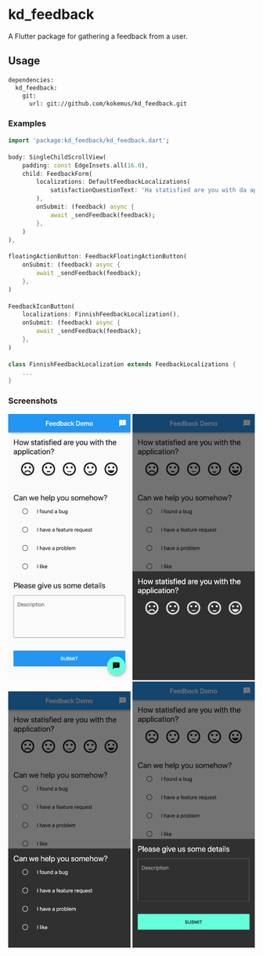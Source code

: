 # kd_feedback

A Flutter package for gathering a feedback from a user.

## Usage

```
dependencies:
  kd_feedback:
    git:
      url: git://github.com/kokemus/kd_feedback.git

```

### Examples

``` dart
import 'package:kd_feedback/kd_feedback.dart';

body: SingleChildScrollView(
    padding: const EdgeInsets.all(16.0),
    child: FeedbackForm(
        localizations: DefaultFeedbackLocalizations(
            satisfactionQuestionText: 'Ha statisfied are you with da application?'
        ),
        onSubmit: (feedback) async {
            await _sendFeedback(feedback);
        },
    )
),

floatingActionButton: FeedbackFloatingActionButton(
    onSubmit: (feedback) async {
        await _sendFeedback(feedback);
    },
)

FeedbackIconButton(
    localizations: FinnishFeedbackLocalization(),
    onSubmit: (feedback) async {
        await _sendFeedback(feedback);
    },
)

class FinnishFeedbackLocalization extends FeedbackLocalizations {
    ...
}
```

### Screenshots

<img src="https://github.com/kokemus/kd_feedback/blob/master/screenshots/full_form_light.png?raw=true" alt="Full form light theme" width="250"/>
<img src="https://github.com/kokemus/kd_feedback/blob/master/screenshots/first_form_dark.png?raw=true" alt="First page form dark theme" width="250"/>
<img src="https://github.com/kokemus/kd_feedback/blob/master/screenshots/second_form_dark.png?raw=true" alt="Second page form dark theme" width="250"/>
<img src="https://github.com/kokemus/kd_feedback/blob/master/screenshots/third_form_dark.png?raw=true" alt="Third page form dark theme" width="250"/>